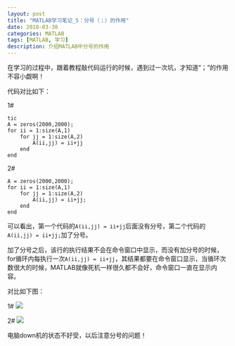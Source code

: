```yaml
---
layout: post
title: "MATLAB学习笔记_5：分号（；）的作用"
date: 2018-03-30
categories: MATLAB
tags: [MATLAB, 学习]
description: 介绍MATLAB中分号的作用
---
```


在学习的过程中，跟着教程敲代码运行的时候，遇到过一次坑，才知道“；”的作用不容小觑啊！

代码对比如下：

1#
```
tic 
A = zeros(2000,2000);
for ii = 1:size(A,1)
    for jj = 1:size(A,2)
        A(ii,jj) = ii+jj
    end
end
```

2#
```tic 
A = zeros(2000,2000);
for ii = 1:size(A,1)
    for jj = 1:size(A,2)
        A(ii,jj) = ii+jj;
    end
end
```

可以看出，第一个代码的```A(ii,jj) = ii+jj```后面没有分号，第二个代码的```A(ii,jj) = ii+jj;```加了分号。

加了分号之后，该行的执行结果不会在命令窗口中显示，而没有加分号的时候，for循环内每执行一次```A(ii,jj) = ii+jj```，其结果都要在命令窗口显示，当循环次数很大的时候，MATLAB就像死机一样很久都不会好，命令窗口一直在显示内容。

对比如下图：

1#
![](http://oxt33qs1f.bkt.clouddn.com/fenhao_1.png)

2#
![](http://oxt33qs1f.bkt.clouddn.com/fenhao_2.png)

电脑down机的状态不好受，以后注意分号的问题！
